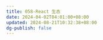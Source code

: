 ```yaml
---
title: 058-React 生态
date: 2024-04-02T04:01:00+08:00
updated: 2024-08-21T10:32:38+08:00
dg-publish: false
---
```

